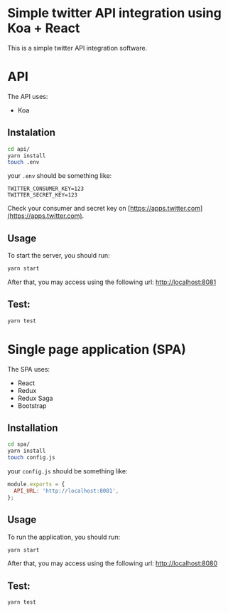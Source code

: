 # Simple twitter API integration using Koa + React

This is a simple twitter API integration software.

# API 

The API uses:

* Koa

## Instalation

~~~sh
cd api/
yarn install
touch .env
~~~

your `.env` should be something like:

~~~
TWITTER_CONSUMER_KEY=123
TWITTER_SECRET_KEY=123
~~~

Check your consumer and secret key on [https://apps.twitter.com](https://apps.twitter.com).

## Usage

To start the server, you should run:

~~~sh
yarn start
~~~

After that, you may access using the following url: [http://localhost:8081](http://localhost:8081)

## Test:

~~~sh
yarn test
~~~

# Single page application (SPA)

The SPA uses:

* React
* Redux
* Redux Saga
* Bootstrap

## Installation

~~~sh
cd spa/
yarn install
touch config.js
~~~

your `config.js` should be something like:

~~~js
module.exports = {
  API_URL: 'http://localhost:8081',
};
~~~

## Usage

To run the application, you should run:

~~~sh
yarn start
~~~

After that, you may access using the following url: [http://localhost:8080](http://localhost:8080)

## Test:

~~~sh
yarn test
~~~